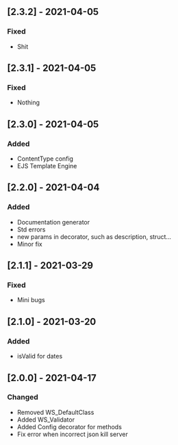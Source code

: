 ## [2.3.2] - 2021-04-05

### Fixed
-    Shit

## [2.3.1] - 2021-04-05

### Fixed
-    Nothing

## [2.3.0] - 2021-04-05

### Added
-    ContentType config
-    EJS Template Engine

## [2.2.0] - 2021-04-04

### Added
-    Documentation generator
-    Std errors
-    new params in decorator, such as description, struct...
-    Minor fix

## [2.1.1] - 2021-03-29

### Fixed
-    Mini bugs

## [2.1.0] - 2021-03-20

### Added
-    isValid for dates

## [2.0.0] - 2021-04-17

### Changed

- Removed WS_DefaultClass
- Added WS_Validator
- Added Config decorator for methods
- Fix error when incorrect json kill server
